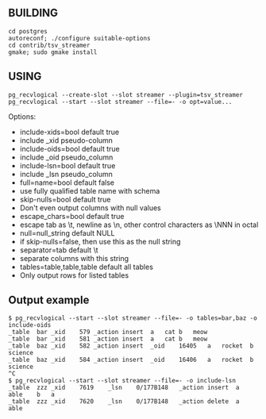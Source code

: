 BUILDING
--------

```
cd postgres
autoreconf; ./configure suitable-options
cd contrib/tsv_streamer
gmake; sudo gmake install
```

USING
-----

```
pg_recvlogical --create-slot --slot streamer --plugin=tsv_streamer
pg_recvlogical --start --slot streamer --file=- -o opt=value...
```

Options:

* include-xids=bool default true
 * include _xid pseudo-column
* include-oids=bool default true
 * include _oid pseudo_column
* include-lsn=bool default true
 * include _lsn pseudo_column
* full=name=bool default false
 * use fully qualified table name with schema
* skip-nulls=bool default true
 * Don't even output columns with null values
* escape_chars=bool default true
 * escape tab as \t, newline as \n, other control characters as \NNN in octal
* null=null_string default NULL
 * if skip-nulls=false, then use this as the null string
* separator=tab default \t
 * separate columns with this string
* tables=table,table,table default all tables
 * Only output rows for listed tables

Output example
--------------

```
$ pg_recvlogical --start --slot streamer --file=- -o tables=bar,baz -o include-oids
_table	bar	_xid	579	_action	insert	a	cat	b	meow
_table	bar	_xid	581	_action	insert	a	cat	b	meow
_table	baz	_xid	582	_action	insert	_oid	16405	a	rocket	b	science
_table	baz	_xid	584	_action	insert	_oid	16406	a	rocket	b	science
^C
$ pg_recvlogical --start --slot streamer --file=- -o include-lsn 
_table	zzz	_xid	7619	_lsn	0/177B148	_action	insert	a	able	b	a
_table	zzz	_xid	7620	_lsn	0/177B148	_action	delete	a	able

```
